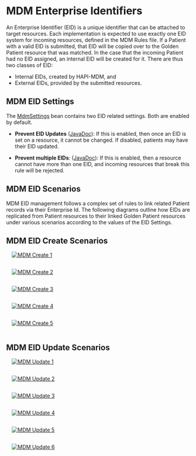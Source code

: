 # MDM Enterprise Identifiers

An Enterprise Identifier (EID) is a unique identifier that can be attached to target resources. Each implementation is 
expected to use exactly one EID system for incoming resources, defined in the MDM Rules file. If a Patient with a valid 
EID is submitted, that EID will be copied over to the Golden Patient resource that was matched. In the case that the 
incoming Patient had no EID assigned, an internal EID will be created for it. There are thus two classes of EID:
 * Internal EIDs, created by HAPI-MDM, and 
 * External EIDs, provided by the submitted resources.

## MDM EID Settings

The [MdmSettings](/hapi-fhir/apidocs/hapi-fhir-server-mdm/ca/uhn/fhir/mdm/rules/config/MdmSettings.html) bean 
contains two EID related settings.  Both are enabled by default.

* **Prevent EID Updates** ([JavaDoc](/hapi-fhir/apidocs/hapi-fhir-server-mdm/ca/uhn/fhir/mdm/rules/config/MdmSettings.html#setPreventEidUpdates(boolean))): If this is enabled, then once an EID is set on a resource, it cannot be changed. If disabled, patients may have their EID updated.

* **Prevent multiple EIDs**: ([JavaDoc](/hapi-fhir/apidocs/hapi-fhir-server-mdm/ca/uhn/fhir/mdm/rules/config/MdmSettings.html#setPreventMultipleEids(boolean))): If this is enabled, then a resource cannot have more than one EID, and incoming resources that break this rule will be rejected.

## MDM EID Scenarios

MDM EID management follows a complex set of rules to link related Patient records via their Enterprise Id.  The following 
diagrams outline how EIDs are replicated from Patient resources to their linked Golden Patient resources under various
 scenarios according to the values of the EID Settings.

## MDM EID Create Scenarios

<a href="/hapi-fhir/docs/images/empi-create-1.svg"><img src="/hapi-fhir/docs/images/empi-create-1.svg" alt="MDM Create 1" style="margin-left: 15px; margin-bottom: 15px;" /></a>

<a href="/hapi-fhir/docs/images/empi-create-2.svg"><img src="/hapi-fhir/docs/images/empi-create-2.svg" alt="MDM Create 2" style="margin-left: 15px; margin-bottom: 15px;" /></a>

<a href="/hapi-fhir/docs/images/empi-create-3.svg"><img src="/hapi-fhir/docs/images/empi-create-3.svg" alt="MDM Create 3" style="margin-left: 15px; margin-bottom: 15px;" /></a>

<a href="/hapi-fhir/docs/images/empi-create-4.svg"><img src="/hapi-fhir/docs/images/empi-create-4.svg" alt="MDM Create 4" style="margin-left: 15px; margin-bottom: 15px;" /></a>

<a href="/hapi-fhir/docs/images/empi-create-5.svg"><img src="/hapi-fhir/docs/images/empi-create-5.svg" alt="MDM Create 5" style="margin-left: 15px; margin-bottom: 15px;" /></a>

## MDM EID Update Scenarios

<a href="/hapi-fhir/docs/images/empi-update-1.svg"><img src="/hapi-fhir/docs/images/empi-update-1.svg" alt="MDM Update 1" style="margin-left: 15px; margin-bottom: 15px;" /></a>

<a href="/hapi-fhir/docs/images/empi-update-2.svg"><img src="/hapi-fhir/docs/images/empi-update-2.svg" alt="MDM Update 2" style="margin-left: 15px; margin-bottom: 15px;" /></a>

<a href="/hapi-fhir/docs/images/empi-update-3.svg"><img src="/hapi-fhir/docs/images/empi-update-3.svg" alt="MDM Update 3" style="margin-left: 15px; margin-bottom: 15px;" /></a>

<a href="/hapi-fhir/docs/images/empi-update-4.svg"><img src="/hapi-fhir/docs/images/empi-update-4.svg" alt="MDM Update 4" style="margin-left: 15px; margin-bottom: 15px;" /></a>

<a href="/hapi-fhir/docs/images/empi-update-5.svg"><img src="/hapi-fhir/docs/images/empi-update-5.svg" alt="MDM Update 5" style="margin-left: 15px; margin-bottom: 15px;" /></a>

<a href="/hapi-fhir/docs/images/empi-update-6.svg"><img src="/hapi-fhir/docs/images/empi-update-6.svg" alt="MDM Update 6" style="margin-left: 15px; margin-bottom: 15px;" /></a>

